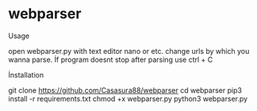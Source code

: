 # webparser
Usage

open webparser.py with text editor nano or etc.
change urls by which you wanna parse.
İf program doesnt stop after parsing use ctrl + C

İnstallation


git clone https://github.com/Casasura88/webparser
cd webparser
pip3 install -r requirements.txt
chmod +x webparser.py
python3 webparser.py
